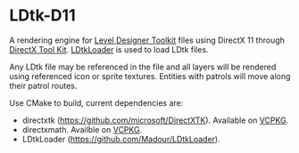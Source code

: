 # LDtk-D11
A rendering engine for [Level Designer Toolkit](https://github.com/deepnight/ldtk) files using DirectX 11 through [DirectX Tool Kit](https://github.com/microsoft/DirectXTK). [LDtkLoader](https://github.com/Madour/LDtkLoader) is used to load LDtk files.

Any LDtk file may be referenced in the file and all layers will be rendered using referenced icon or sprite textures. Entities with patrols will move along their patrol routes.

Use CMake to build, current dependencies are:
* directxtk (https://github.com/microsoft/DirectXTK). Available on [VCPKG](vcpkg.io).
* directxmath. Availble on [VCPKG](vcpkg.io).
* LDtkLoader (https://github.com/Madour/LDtkLoader).
